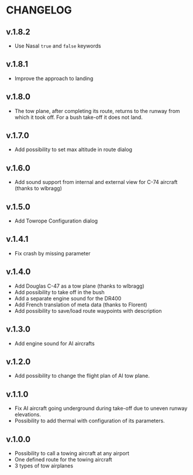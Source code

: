# CHANGELOG

## v.1.8.2

- Use Nasal `true` and `false` keywords

## v.1.8.1

- Improve the approach to landing

## v.1.8.0

- The tow plane, after completing its route, returns to the runway from which it took off. For a bush take-off it does not land.

## v.1.7.0

- Add possibility to set max altitude in route dialog

## v.1.6.0

- Add sound support from internal and external view for C-74 aircraft (thanks to wlbragg)

## v.1.5.0

- Add Towrope Configuration dialog

## v.1.4.1

- Fix crash by missing parameter

## v.1.4.0

- Add Douglas C-47 as a tow plane (thanks to wlbragg)
- Add possibility to take off in the bush
- Add a separate engine sound for the DR400
- Add French translation of meta data (thanks to Florent)
- Add possibility to save/load route waypoints with description

## v.1.3.0

- Add engine sound for AI aircrafts

## v.1.2.0

- Add possibility to change the flight plan of AI tow plane.

## v.1.1.0

- Fix AI aircraft going underground during take-off due to uneven runway elevations.
- Possibility to add thermal with configuration of its parameters.

## v.1.0.0

- Possibility to call a towing aircraft at any airport
- One defined route for the towing aircraft
- 3 types of tow airplanes

